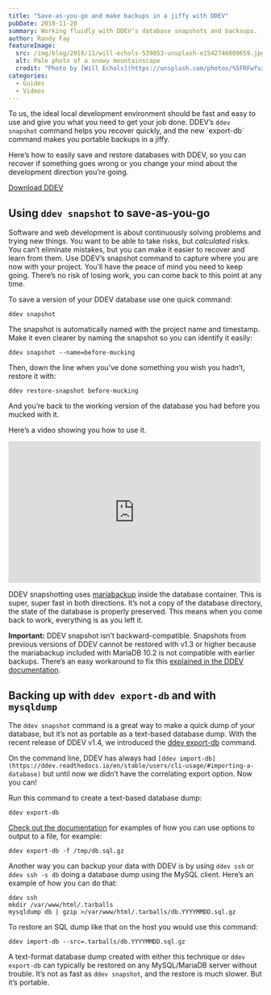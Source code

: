 ```yaml
---
title: "Save-as-you-go and make backups in a jiffy with DDEV"
pubDate: 2018-11-20
summary: Working fluidly with DDEV’s database snapshots and backsups.
author: Randy Fay
featureImage:
  src: /img/blog/2018/11/will-echols-539053-unsplash-e1542746009659.jpg
  alt: Pale photo of a snowy mountainscape
  credit: "Photo by [Will Echols](https://unsplash.com/photos/%5FRFwfvznaYM?utm%5Fsource=unsplash&utm%5Fmedium=referral&utm%5Fcontent=creditCopyText) on [Unsplash](https://unsplash.com/search/photos/road-colorado?utm%5Fsource=unsplash&utm%5Fmedium=referral&utm%5Fcontent=creditCopyText)."
categories:
  - Guides
  - Videos
---
```


To us, the ideal local development environment should be fast and easy to use and give you what you need to get your job done. DDEV’s `ddev snapshot` command helps you recover quickly, and the new \`export-db\` command makes you portable backups in a jiffy.

Here’s how to easily save and restore databases with DDEV, so you can recover if something goes wrong or you change your mind about the development direction you’re going.

[Download DDEV](https://github.com/ddev/ddev/releases)

## Using `ddev snapshot` to save-as-you-go

Software and web development is about continuously solving problems and trying new things. You want to be able to take risks, but _calculated_ risks. You can’t eliminate mistakes, but you can make it easier to recover and learn from them. Use DDEV’s snapshot command to capture where you are now with your project. You’ll have the peace of mind you need to keep going. There’s no risk of losing work, you can come back to this point at any time.

To save a version of your DDEV database use one quick command:

`ddev snapshot`

The snapshot is automatically named with the project name and timestamp. Make it even clearer by naming the snapshot so you can identify it easily:

`ddev snapshot --name=before-mucking`

Then, down the line when you’ve done something you wish you hadn’t, restore it with:

`ddev restore-snapshot before-mucking`

And you’re back to the working version of the database you had before you mucked with it.

Here’s a video showing you how to use it.

<div class="video-container">
<iframe loading="lazy" width="500" height="281" src="https://www.youtube.com/embed/Ax-HocnXNbc?feature=oembed" frameborder="0" allow="accelerometer; autoplay; encrypted-media; gyroscope; picture-in-picture" allowfullscreen=""></iframe>
</div>

DDEV snapshotting uses [mariabackup](https://mariadb.com/kb/en/library/mariabackup/) inside the database container. This is super, super fast in both directions. It’s not a copy of the database directory, the state of the database is properly preserved. This means when you come back to work, everything is as you left it.

**Important:** DDEV snapshot isn’t backward-compatible. Snapshots from previous versions of DDEV cannot be restored with v1.3 or higher because the mariabackup included with MariaDB 10.2 is not compatible with earlier backups. There’s an easy workaround to fix this [explained in the DDEV documentation](https://ddev.readthedocs.io/en/stable/users/troubleshooting/#cant-restore-snapshot-created-before-ddev-v13).

## Backing up with `ddev export-db` and with `mysqldump`

The `ddev snapshot` command is a great way to make a quick dump of your database, but it’s not as portable as a text-based database dump. With the recent release of DDEV v1.4, we introduced the [ddev export-db](https://ddev.readthedocs.io/en/stable/users/cli-usage/#exporting-a-database) command.

On the command line, DDEV has always had `[ddev import-db](https://ddev.readthedocs.io/en/stable/users/cli-usage/#importing-a-database)` but until now we didn’t have the correlating export option. Now you can!

Run this command to create a text-based database dump:

`ddev export-db`

[Check out the documentation](https://ddev.readthedocs.io/en/stable/users/cli-usage/#exporting-a-database) for examples of how you can use options to output to a file, for example:

`ddev export-db -f /tmp/db.sql.gz`

Another way you can backup your data with DDEV is by using `ddev ssh` or `ddev ssh -s db` doing a database dump using the MySQL client. Here’s an example of how you can do that:

```
ddev ssh
mkdir /var/www/html/.tarballs
mysqldump db | gzip >/var/www/html/.tarballs/db.YYYYMMDD.sql.gz
```

To restore an SQL dump like that on the host you would use this command:

`ddev import-db --src=.tarballs/db.YYYYMMDD.sql.gz`

A text-format database dump created with either this technique or `ddev export-db` can typically be restored on any MySQL/MariaDB server without trouble. It’s not as fast as `ddev snapshot`, and the restore is much slower. But it’s portable.
